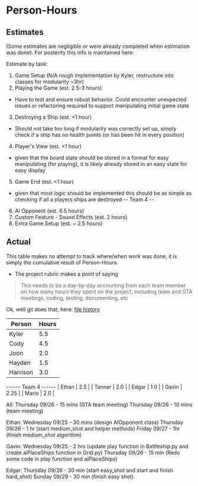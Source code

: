 # Person-Hours

## Estimates

(Some estimates are negligible or were already completed when estimation was done). For posterity this info is maintained here:

Estimate by task:
1. Game Setup (N/A rough implementation by Kyler, restructure into classes for modularity ~3hr)
2. Playing the Game (est. 2.5-3 hours)
  - Have to test and ensure robust behavior. Could encounter unexpected issues or refactoring required to support
    manipulating initial game state
3. Destroying a Ship (est. <1 hour)
  - Should not take too long if modularity was correctly set up, simply check if a ship has no health points (or has been hit in every position)
4. Player's View (est. <1 hour)
  - given that the board state should be stored in a format for easy manipulating (for playing), it is likely already stored in an easy state for easy display
5. Game End (est. <1 hour)
  - given that most logic should be implemented this should be as simple as checking if all a players ships are destroyed
-- Team 4 --
6. AI Opponent (est. 6.5 hours)
7. Custom Feature - Sound Effects (est. 2 hours)
8. Extra Game Setup (est. ~ 2.5 hours)


## Actual
This table makes no attempt to track where/when work was done, it is simply the cumulative result of Person-Hours.

- The project rubric makes a point of saying
> This needs to be a day-by-day accounting from each team member on how many hours they spent on the project, including team and GTA meetings, coding, testing, documenting, etc

Ok, well git does that, here: [file history](https://github.com/Tyler51235/EECS-581/commits/main/Documentation/Person-Hours.md)

| Person   | Hours |
| -------- | ----- |
| Kyler    | 5.5   |
| Cody     | 4.5   |
| Joon     | 2.0   |
| Hayden   | 1.5   |
| Harrison | 3.0   |
------ Team 4 ------
| Ethan    | 2.5   |
| Tanner   | 2.0   |
| Edgar    | 1.0   |
| Gavin    | 2.25  |
| Mario    | 2.0   |

All:
    Thursday 09/26 - 15 mins (GTA team meeting)
    Thursday 09/26 - 10 mins (team meeting)

Ethan:
    Wednesday 09/25 - 30 mins (design AIOpponent class)
    Thursday 09/26 - 1 hr (start medium_shot and helper methods)
    Friday 09/27 - 1hr (finish medium_shot algorithm)

Gavin:
    Wednesday 09/25 - 2 hrs (update play function in Battleship.py and create aiPlaceShips function in Grid.py)
    Thursday 09/26 - 15 min (Redo some code in play function and aiPlaceShips)

Edgar:
    Thursday 09/26 - 30 min (start easy_shot and start and finish hard_shot)
    Sunday 09/29 - 30 min (finish easy shot)
